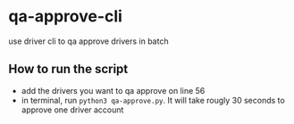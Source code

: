 # qa-approve-cli
use driver cli to qa approve drivers in batch

## How to run the script
- add the drivers you want to qa approve on line 56
- in terminal, run `python3 qa-approve.py`. It will take rougly 30 seconds to approve one driver account
